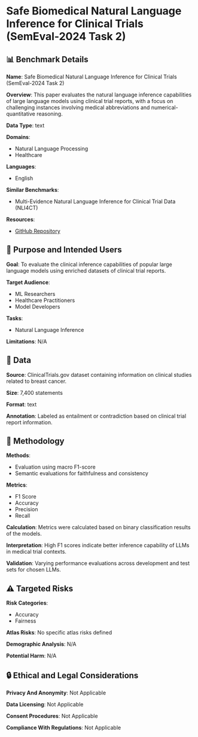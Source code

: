 # Safe Biomedical Natural Language Inference for Clinical Trials (SemEval-2024 Task 2)

## 📊 Benchmark Details

**Name**: Safe Biomedical Natural Language Inference for Clinical Trials (SemEval-2024 Task 2)

**Overview**: This paper evaluates the natural language inference capabilities of large language models using clinical trial reports, with a focus on challenging instances involving medical abbreviations and numerical-quantitative reasoning.

**Data Type**: text

**Domains**:
- Natural Language Processing
- Healthcare

**Languages**:
- English

**Similar Benchmarks**:
- Multi-Evidence Natural Language Inference for Clinical Trial Data (NLI4CT)

**Resources**:
- [GitHub Repository](https://github.com/DuyguA/SemEval2024_NLI4CT)

## 🎯 Purpose and Intended Users

**Goal**: To evaluate the clinical inference capabilities of popular large language models using enriched datasets of clinical trial reports.

**Target Audience**:
- ML Researchers
- Healthcare Practitioners
- Model Developers

**Tasks**:
- Natural Language Inference

**Limitations**: N/A

## 💾 Data

**Source**: ClinicalTrials.gov dataset containing information on clinical studies related to breast cancer.

**Size**: 7,400 statements

**Format**: text

**Annotation**: Labeled as entailment or contradiction based on clinical trial report information.

## 🔬 Methodology

**Methods**:
- Evaluation using macro F1-score
- Semantic evaluations for faithfulness and consistency

**Metrics**:
- F1 Score
- Accuracy
- Precision
- Recall

**Calculation**: Metrics were calculated based on binary classification results of the models.

**Interpretation**: High F1 scores indicate better inference capability of LLMs in medical trial contexts.

**Validation**: Varying performance evaluations across development and test sets for chosen LLMs.

## ⚠️ Targeted Risks

**Risk Categories**:
- Accuracy
- Fairness

**Atlas Risks**:
No specific atlas risks defined

**Demographic Analysis**: N/A

**Potential Harm**: N/A

## 🔒 Ethical and Legal Considerations

**Privacy And Anonymity**: Not Applicable

**Data Licensing**: Not Applicable

**Consent Procedures**: Not Applicable

**Compliance With Regulations**: Not Applicable
